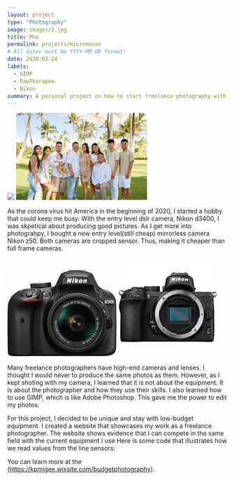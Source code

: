 ```yaml
---
layout: project
type: "Photography"
image: images/3.jpg
title: Pho
permalink: projects/micromouse
# All dates must be YYYY-MM-DD format!
date: 2020-03-24
labels:
  - GIMP
  - RawTherapee
  - Nikon
summary: A personal project on how to start freelance photography with low-budget equipment.
---
```


<div class="ui small rounded images">
  <img class="ui image" src="../car.JPG">
  <img class="ui image" src="../images/fam.JPG">
</div>

  As the corona virus hit America in the beginning of 2020, I started a hobby that could keep me busy.  With the entry level dslr camera, Nikon d3400, I was skpetical about producing good pictures. As I get more into photograhpy, I bought a new entry level(still cheap) mirrorless camera Nikon z50. Both cameras are cropped sensor. Thus, making it cheaper than full frame cameras.
  
  <div class="ui small rounded images">
  <img class="ui image" src="../images/nikon d.jfif">
  <img class="ui image" src="../images/nikon z.jfif">
</div>
  

  Many freelance photographers have high-end cameras and lenses. I thought I would never to produce the same photos as them. However, as I kept shoting with my camera, I learned that it is not about the equipment. It is about the photographer and how they use their skills. I also learned how to use GIMP, which is like Adobe Photoshop. This gave me the power to edit my photos.
  
  For this project, I decided to be unique and stay with low-budget equipment. I created a website that showcases my work as a freelance photographer. The website shows evidence that I can compete in the same field with the current equipment I use
Here is some code that illustrates how we read values from the line sensors:



You can learn more at the (https://kpmigee.wixsite.com/budgetphotography).




